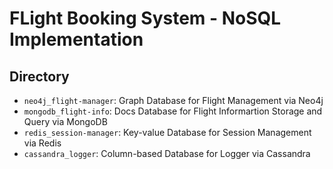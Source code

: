 # FLight Booking System - NoSQL Implementation

## Directory

- `neo4j_flight-manager`: Graph Database for Flight Management via Neo4j
- `mongodb_flight-info`: Docs Database for Flight Informartion Storage and Query via MongoDB
- `redis_session-manager`: Key-value Database for Session Management via Redis
- `cassandra_logger`: Column-based Database for Logger via Cassandra